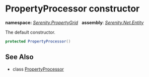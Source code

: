 # PropertyProcessor constructor
**namespace:** *[Serenity.PropertyGrid](../../README.md#serenity.propertygrid-namespace)*   **assembly**: *[Serenity.Net.Entity](../../README.md)*

The default constructor.

```csharp
protected PropertyProcessor()
```

## See Also

* class [PropertyProcessor](../PropertyProcessor.md)